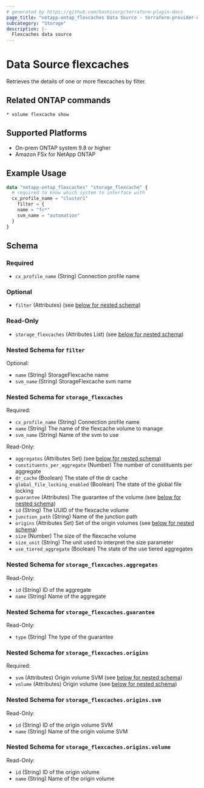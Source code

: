 ```yaml
---
# generated by https://github.com/hashicorp/terraform-plugin-docs
page_title: "netapp-ontap_flexcaches Data Source - terraform-provider-netapp-ontap"
subcategory: "Storage"
description: |-
  Flexcaches data source
---
```


# Data Source flexcaches

Retrieves the details of one or more flexcaches by filter.

## Related ONTAP commands

```commandline
* volume flexcache show
```

## Supported Platforms

* On-prem ONTAP system 9.8 or higher
* Amazon FSx for NetApp ONTAP

## Example Usage

```terraform
data "netapp-ontap_flexcaches" "storage_flexcache" {
  # required to know which system to interface with
  cx_profile_name = "cluster1"
    filter = {
    name = "fc*"
    svm_name = "automation"
  }
}
```

<!-- schema generated by tfplugindocs -->
## Schema

### Required

- `cx_profile_name` (String) Connection profile name

### Optional

- `filter` (Attributes) (see [below for nested schema](#nestedatt--filter))

### Read-Only

- `storage_flexcaches` (Attributes List) (see [below for nested schema](#nestedatt--storage_flexcaches))

<a id="nestedatt--filter"></a>

### Nested Schema for `filter`

Optional:

- `name` (String) StorageFlexcache name
- `svm_name` (String) StorageFlexcache svm name

<a id="nestedatt--storage_flexcaches"></a>

### Nested Schema for `storage_flexcaches`

Required:

- `cx_profile_name` (String) Connection profile name
- `name` (String) The name of the flexcache volume to manage
- `svm_name` (String) Name of the svm to use

Read-Only:

- `aggregates` (Attributes Set) (see [below for nested schema](#nestedatt--storage_flexcaches--aggregates))
- `constituents_per_aggregate` (Number) The number of constituents per aggregate
- `dr_cache` (Boolean) The state of the dr cache
- `global_file_locking_enabled` (Boolean) The state of the global file locking
- `guarantee` (Attributes) The guarantee of the volume (see [below for nested schema](#nestedatt--storage_flexcaches--guarantee))
- `id` (String) The UUID of the flexcache volume
- `junction_path` (String) Name of the junction path
- `origins` (Attributes Set) Set of the origin volumes (see [below for nested schema](#nestedatt--storage_flexcaches--origins))
- `size` (Number) The size of the flexcache volume
- `size_unit` (String) The unit used to interpret the size parameter
- `use_tiered_aggregate` (Boolean) The state of the use tiered aggregates

<a id="nestedatt--storage_flexcaches--aggregates"></a>

### Nested Schema for `storage_flexcaches.aggregates`

Read-Only:

- `id` (String) ID of the aggregate
- `name` (String) Name of the aggregate

<a id="nestedatt--storage_flexcaches--guarantee"></a>

### Nested Schema for `storage_flexcaches.guarantee`

Read-Only:

- `type` (String) The type of the guarantee

<a id="nestedatt--storage_flexcaches--origins"></a>

### Nested Schema for `storage_flexcaches.origins`

Required:

- `svm` (Attributes) Origin volume SVM (see [below for nested schema](#nestedatt--storage_flexcaches--origins--svm))
- `volume` (Attributes) Origin volume (see [below for nested schema](#nestedatt--storage_flexcaches--origins--volume))

<a id="nestedatt--storage_flexcaches--origins--svm"></a>

### Nested Schema for `storage_flexcaches.origins.svm`

Read-Only:

- `id` (String) ID of the origin volume SVM
- `name` (String) Name of the origin volume SVM

<a id="nestedatt--storage_flexcaches--origins--volume"></a>

### Nested Schema for `storage_flexcaches.origins.volume`

Read-Only:

- `id` (String) ID of the origin volume
- `name` (String) Name of the origin volume
